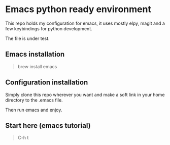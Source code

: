 # Emacs python ready environment

This repo holds my configuration for emacs, it uses mostly elpy, magit
and a few keybindings for python development.

The file is under test.

## Emacs installation

> brew install emacs

## Configuration installation

Simply clone this repo wherever you want and make a soft link in your
home directory to the .emacs file.

Then run emacs and enjoy.

## Start here (emacs tutorial)

> C-h t
